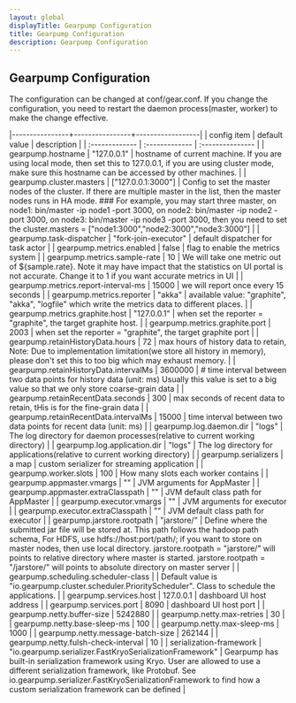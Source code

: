 ```yaml
---
layout: global
displayTitle: Gearpump Configuration
title: Gearpump Configuration
description: Gearpump Configuration
---
```


## Gearpump Configuration

The configuration can be changed at conf/gear.conf.
If you change the configuration, you need to restart the daemon process(master, worker) to make the change effective.

|----------------+----------------+------------------|
| config item    | default value  | description      |
| :------------- | :------------- | :--------------- |
| gearpump.hostname | "127.0.0.1" | hostname of current machine. If you are using local mode, then set this to 127.0.0.1, if you are using cluster mode, make sure this hostname can be accessed by other machines. |
| gearpump.cluster.masters | ["127.0.0.1:3000"] | Config to set the master nodes of the cluster. If there are multiple master in the list, then the master nodes runs in HA mode.  ### For example, you may start three master, on node1: bin/master -ip node1 -port 3000, on node2: bin/master -ip node2 -port 3000, on node3: bin/master -ip node3 -port 3000, then you need to set the cluster.masters = ["node1:3000","node2:3000","node3:3000"] |
| gearpump.task-dispatcher | "fork-join-executor" | default dispatcher for task actor |
| gearpump.metrics.enabled | false | flag to enable the metrics system |
| gearpump.metrics.sample-rate | 10 | We will take one metric out of ${sample.rate}. Note it may have impact that the statistics on UI portal is not accurate. Change it to 1 if you want accurate metrics in UI |
| gearpump.metrics.report-interval-ms | 15000 | we will report once every 15 seconds |
| gearpump.metrics.reporter  | "akka" | available value: "graphite", "akka", "logfile" which write the metrics data to different places. |
| gearpump.metrics.graphite.host | "127.0.0.1" | when set the reporter = "graphite", the target graphite host. |
| gearpump.metrics.graphite.port | 2003 | when set the reporter = "graphite", the target graphite port |
| gearpump.retainHistoryData.hours | 72 | max hours of history data to retain, Note: Due to implementation limitation(we store all history in memory), please don't set this to too big which may exhaust memory. |
| gearpump.retainHistoryData.intervalMs | 3600000 |  # time interval between two data points for history data (unit: ms) Usually this value is set to a big value so that we only store coarse-grain data |
| gearpump.retainRecentData.seconds | 300 | max seconds of recent data to retain, tHis is for the fine-grain data |
| gearpump.retainRecentData.intervalMs | 15000 | time interval between two data points for recent data (unit: ms) |
| gearpump.log.daemon.dir | "logs" | The log directory for daemon processes(relative to current working directory) |
| gearpump.log.application.dir | "logs" | The log directory for applications(relative to current working directory) |
| gearpump.serializers | a map | custom serializer for streaming application |
| gearpump.worker.slots | 100 | How many slots each worker contains |
| gearpump.appmaster.vmargs | "" | JVM arguments for AppMaster |
| gearpump.appmaster.extraClasspath | "" | JVM default class path for AppMaster |
| gearpump.executor.vmargs | "" | JVM arguments for executor |
| gearpump.executor.extraClasspath | "" | JVM default class path for executor |
| gearpump.jarstore.rootpath | "jarstore/" |   Define where the submitted jar file will be stored at. This path follows the hadoop path schema, For HDFS, use hdfs://host:port/path/; if you want to store on master nodes, then use local directory. jarstore.rootpath = "jarstore/" will points to relative directory where master is started. jarstore.rootpath = "/jarstore/" will points to absolute directory on master server |
| gearpump.scheduling.scheduler-class | | Default value is "io.gearpump.cluster.scheduler.PriorityScheduler". Class to schedule the applications. |
| gearpump.services.host | 127.0.0.1 | dashboard UI host address |
| gearpump.services.port | 8090 | dashboard UI host port |
| gearpump.netty.buffer-size | 5242880 |
| gearpump.netty.max-retries | 30 |
| gearpump.netty.base-sleep-ms | 100 |
| gearpump.netty.max-sleep-ms | 1000 |
| gearpump.netty.message-batch-size | 262144 |
| gearpump.netty.fulsh-check-interval | 10 |
| serialization-framework | "io.gearpump.serializer.FastKryoSerializationFramework" | Gearpump has built-in serialization framework using Kryo. User are allowed to use a different serialization framework, like Protobuf. See io.gearpump.serializer.FastKryoSerializationFramework to find how a custom serialization framework can be defined |
